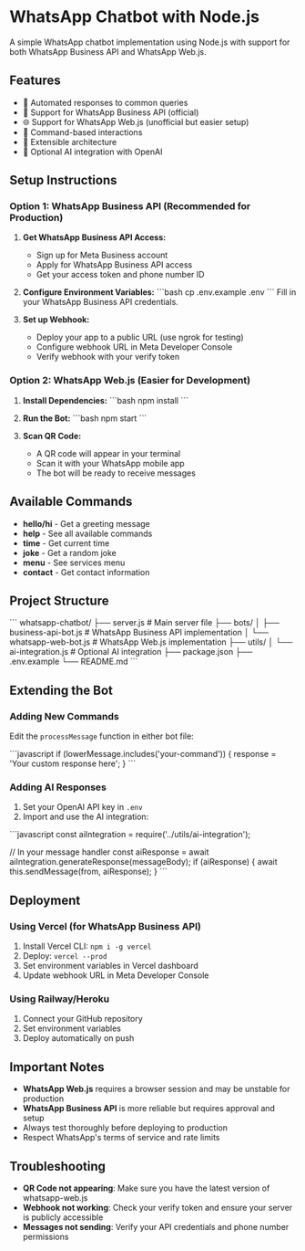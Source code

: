 # WhatsApp Chatbot with Node.js

A simple WhatsApp chatbot implementation using Node.js with support for both WhatsApp Business API and WhatsApp Web.js.

## Features

- 🤖 Automated responses to common queries
- 📱 Support for WhatsApp Business API (official)
- 🌐 Support for WhatsApp Web.js (unofficial but easier setup)
- 🎯 Command-based interactions
- 🔧 Extensible architecture
- 🤖 Optional AI integration with OpenAI

## Setup Instructions

### Option 1: WhatsApp Business API (Recommended for Production)

1. **Get WhatsApp Business API Access:**
   - Sign up for Meta Business account
   - Apply for WhatsApp Business API access
   - Get your access token and phone number ID

2. **Configure Environment Variables:**
   \`\`\`bash
   cp .env.example .env
   \`\`\`
   Fill in your WhatsApp Business API credentials.

3. **Set up Webhook:**
   - Deploy your app to a public URL (use ngrok for testing)
   - Configure webhook URL in Meta Developer Console
   - Verify webhook with your verify token

### Option 2: WhatsApp Web.js (Easier for Development)

1. **Install Dependencies:**
   \`\`\`bash
   npm install
   \`\`\`

2. **Run the Bot:**
   \`\`\`bash
   npm start
   \`\`\`

3. **Scan QR Code:**
   - A QR code will appear in your terminal
   - Scan it with your WhatsApp mobile app
   - The bot will be ready to receive messages

## Available Commands

- **hello/hi** - Get a greeting message
- **help** - See all available commands
- **time** - Get current time
- **joke** - Get a random joke
- **menu** - See services menu
- **contact** - Get contact information

## Project Structure

\`\`\`
whatsapp-chatbot/
├── server.js              # Main server file
├── bots/
│   ├── business-api-bot.js # WhatsApp Business API implementation
│   └── whatsapp-web-bot.js # WhatsApp Web.js implementation
├── utils/
│   └── ai-integration.js   # Optional AI integration
├── package.json
├── .env.example
└── README.md
\`\`\`

## Extending the Bot

### Adding New Commands

Edit the `processMessage` function in either bot file:

\`\`\`javascript
if (lowerMessage.includes('your-command')) {
  response = 'Your custom response here';
}
\`\`\`

### Adding AI Responses

1. Set your OpenAI API key in `.env`
2. Import and use the AI integration:

\`\`\`javascript
const aiIntegration = require('../utils/ai-integration');

// In your message handler
const aiResponse = await aiIntegration.generateResponse(messageBody);
if (aiResponse) {
  await this.sendMessage(from, aiResponse);
}
\`\`\`

## Deployment

### Using Vercel (for WhatsApp Business API)

1. Install Vercel CLI: `npm i -g vercel`
2. Deploy: `vercel --prod`
3. Set environment variables in Vercel dashboard
4. Update webhook URL in Meta Developer Console

### Using Railway/Heroku

1. Connect your GitHub repository
2. Set environment variables
3. Deploy automatically on push

## Important Notes

- **WhatsApp Web.js** requires a browser session and may be unstable for production
- **WhatsApp Business API** is more reliable but requires approval and setup
- Always test thoroughly before deploying to production
- Respect WhatsApp's terms of service and rate limits

## Troubleshooting

- **QR Code not appearing**: Make sure you have the latest version of whatsapp-web.js
- **Webhook not working**: Check your verify token and ensure your server is publicly accessible
- **Messages not sending**: Verify your API credentials and phone number permissions
